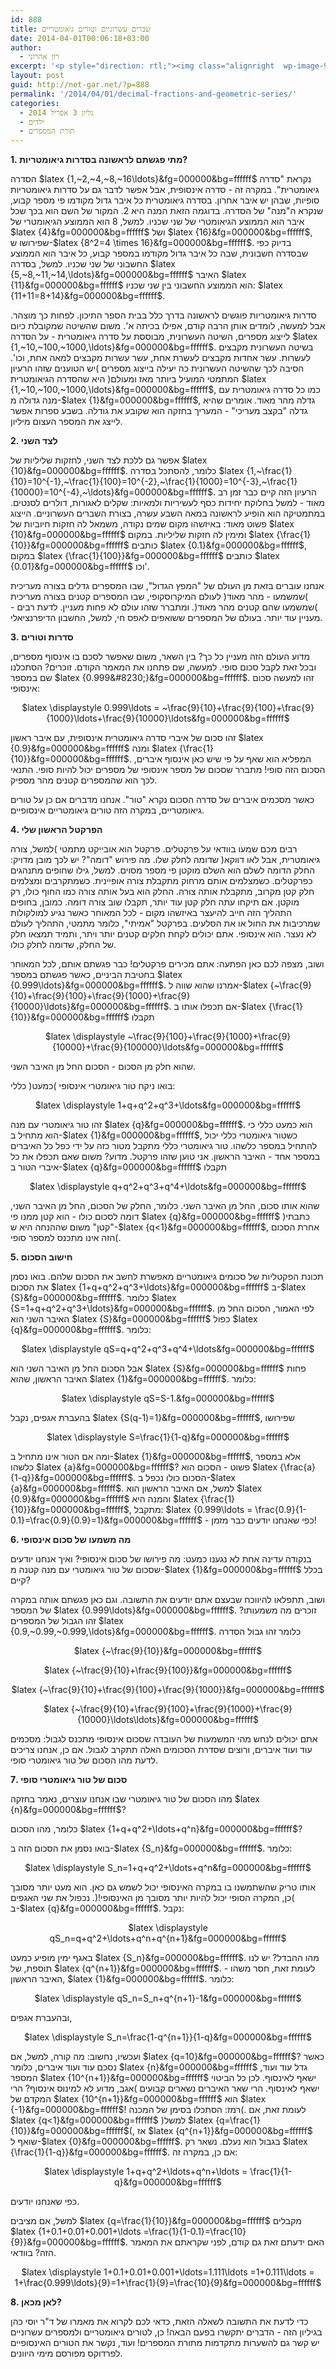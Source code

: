 ```yaml
---
id: 888
title: שברים עשרוניים וטורים גיאומטריים
date: 2014-04-01T00:06:18+03:00
author:
  - רון אהרוני
excerpt: '<p style="direction: rtl;"><img class="alignright  wp-image-909" alt="fractal2" src="http://net-gar.net/wp-content/uploads/2014/03/fractal2.jpg" width="86" height="86" />הסדרה 1,2,4,8,16 נקראת "סדרה גיאומטרית". במקרה זה - סדרה אינסופית, אבל אפשר לדבר גם על סדרות גיאומטריות סופיות, שבהן יש איבר אחרון. בסדרה גיאומטרית כל איבר גדול מקודמו פי מספר קבוע, שנקרא ה"מנה" של הסדרה. בדוגמה הזאת המנה היא 2. המקור של השם הוא בכך שכל איבר הוא הממוצע הגיאומטרי של שני שכניו. למשל, 8 הוא הממוצע הגיאומטרי של 4 ושל 16...</p>'
layout: post
guid: http://net-gar.net/?p=888
permalink: '/2014/04/01/decimal-fractions-and-geometric-series/'
categories:
  - גליון 3 אפריל 2014
  - ילדים
  - תורת המספרים
---
```

**1. מתי פגשתם לראשונה בסדרות גיאומטריות?** 

הסדרה $latex {1,~2,~4,~8,~16\ldots}&fg=000000&bg=ffffff$ נקראת "סדרה גיאומטרית". במקרה זה - סדרה אינסופית, אבל אפשר לדבר גם על סדרות גיאומטריות סופיות, שבהן יש איבר אחרון. בסדרה גיאומטרית כל איבר גדול מקודמו פי מספר קבוע, שנקרא ה"מנה" של הסדרה. בדוגמה הזאת המנה היא 2. המקור של השם הוא בכך שכל איבר הוא הממוצע הגיאומטרי של שני שכניו. למשל, 8 הוא הממוצע הגיאומטרי של $latex {4}&fg=000000&bg=ffffff$ ושל $latex {16}&fg=000000&bg=ffffff$, שפירושו ש-$latex {8^2=4 \times 16}&fg=000000&bg=ffffff$. בדיוק כפי שבסדרה חשבונית, שבה כל איבר גדול מקודמו במספר קבוע, כל איבר הוא הממוצע החשבוני של שני שכניו. למשל, בסדרה $latex {5,~8,~11,~14,\ldots}&fg=000000&bg=ffffff$ האיבר $latex {11}&fg=000000&bg=ffffff$ הוא הממוצע החשבוני בין שני שכניו: $latex {11+11=8+14}&fg=000000&bg=ffffff$.

סדרות גיאומטריות פוגשים לראשונה בדרך כלל בבית הספר התיכון. לפחות כך מוצהר. אבל למעשה, לומדים אותן הרבה קודם, אפילו בכיתה א'. משום שהשיטה שמקובלת כיום לייצוג מספרים, השיטה העשרונית, מבוססת על סדרה גיאומטרית - על הסדרה $latex {1,~10,~100,~1000,\ldots}&fg=000000&bg=ffffff$. בשיטה העשרונית מקבצים לעשרות. עשר אחדות מקבצים לעשרת אחת, עשר עשרות מקבצים למאה אחת, וכו'. הסיבה לכך שהשיטה העשרונית כה יעילה בייצוג מספרים )יש הטוענים שזהו הרעיון המתמטי המועיל ביותר מאז ומעולם( היא שהסדרה הגיאומטרית $latex {1,~10,~100,~1000,\ldots}&fg=000000&bg=ffffff$, כמו כל סדרה גיאומטרית עם מנה גדולה מ-$latex {1}&fg=000000&bg=ffffff$, גדלה מהר מאוד. אומרים שהיא גדלה "בקצב מעריכי" - המעריך בחזקה הוא שקובע את גודלה. בשבע ספרות אפשר לייצג את המספר העצום מיליון.

**2. לצד השני** 

אפשר גם ללכת לצד השני, לחזקות שליליות של $latex {10}&fg=000000&bg=ffffff$. כלומר, להסתכל בסדרה $latex {1,~\frac{1}{10}=10^{-1},~\frac{1}{100}=10^{-2},~\frac{1}{1000}=10^{-3},~\frac{1}{10000}=10^{-4},~\ldots}&fg=000000&bg=ffffff$. הרעיון הזה קיים כבר זמן רב מאוד - למשל בחלוקת יחידות כסף לעשיריות ולמאיות: שקלים לאגורות, דולרים לסנטים. במתמטיקה הוא הופיע לראשונה במאה השבע עשרה, בצורת השברים העשרוניים. הייצוג פשוט מאוד: באיזשהו מקום שמים נקודה, משמאל לה חזקות חיוביות של $latex {10}&fg=000000&bg=ffffff$ ומימין לה חזקות שליליות. במקום $latex {\frac{1}{10}}&fg=000000&bg=ffffff$ כותבים $latex {0.1}&fg=000000&bg=ffffff$, במקום $latex {\frac{1}{100}}&fg=000000&bg=ffffff$ כותבים $latex {0.01}&fg=000000&bg=ffffff$ וכו'.

אנחנו עוברים בזאת מן העולם של "המפץ הגדול", שבו המספרים גדלים בצורה מעריכית )שמשמעו - מהר מאוד( לעולם המיקרוסקופי, שבו המספרים קטנים בצורה מעריכית )שמשמעו שהם קטנים מהר מאוד(. ומתברר שזהו עולם לא פחות מעניין. לדעת רבים - מעניין עוד יותר. בעולם של המספרים ששואפים לאפס חי, למשל, החשבון הדיפרנציאלי.

**3. סדרות וטורים** 

מדוע העולם הזה מעניין כל כך? בין השאר, משום שאפשר לסכם בו אינסוף מספרים, ובכל זאת לקבל סכום סופי. למעשה, שם פתחנו את המאמר הקודם. זוכרים? הסתכלנו שם במספר $latex {0.999&#8230;}&fg=000000&bg=ffffff$. זהו למעשה סכום אינסופי:

<p align="center">
  $latex \displaystyle 0.999\ldots = ~\frac{9}{10}+\frac{9}{100}+\frac{9}{1000}\ldots+\frac{9}{10000}\ldots&fg=000000&bg=ffffff$
</p>

זהו סכום של איברי סדרה גיאומטרית אינסופית, עם איבר ראשון $latex {0.9}&fg=000000&bg=ffffff$ ומנה $latex {\frac{1}{10}}&fg=000000&bg=ffffff$. המפליא הוא שאף על פי שיש כאן אינסוף איברים, הסכום הזה סופי! מתברר שסכום של מספר אינסופי של מספרים יכול להיות סופי. התנאי לכך הוא שהמספרים קטנים מהר מספיק.

כאשר מסכמים איברים של סדרה הסכום נקרא "טור". אנחנו מדברים אם כן על טורים גיאומטריים, במקרה הזה טורים גיאומטריים אינסופיים.

**4. הפרקטל הראשון שלי** 

רבים מכם שמעו בוודאי על פרקטלים. פרקטל הוא אובייקט מתמטי )למשל, צורה גיאומטרית, אבל לאו דווקא( שדומה לחלק שלו. מה פירוש "דומה"? יש לכך מובן מדויק: החלק הדומה לשלם הוא השלם מוקטן פי מספר מסוים. למשל, גילו שחופים מתנהגים כפרקטלים. כשמצלמים אותם מרחוק מתקבלת צורה אופיינית. כשמתקרבים ומצלמים חלק קטן מקרוב, מתקבלת אותה צורה. החלק הוא בעל אותה צורה כמו החוף כולו, רק מוקטן. אם תיקחו עתה חלק קטן עוד יותר, תקבלו שוב צורה דומה. כמובן, בחופים התהליך הזה חייב להיעצר באיזשהו מקום - לכל המאוחר כאשר נגיע למולקולות שמרכיבות את החול או את הסלעים. בפרקטל "אמיתי", כלומר מתמטי, התהליך לעולם לא נעצר. הוא אינסופי. אתם יכולים לקחת חלקים קטנים יותר ויתר, ותמיד תמצאו חלק של החלק, שדומה לחלק כולו.

ושוב, מצפה לכם כאן הפתעה: אתם מכירים פרקטלים! כבר פגשתם אותם, לכל המאוחר בחטיבת הביניים, כאשר פגשתם במספר $latex {0.999\ldots}&fg=000000&bg=ffffff$. אמרנו שהוא שווה ל-$latex {~\frac{9}{10}+\frac{9}{100}+\frac{9}{1000}+\frac{9}{10000}\ldots}&fg=000000&bg=ffffff$. אם תכפלו אותו ב-$latex {\frac{1}{10}}&fg=000000&bg=ffffff$ תקבלו

<p align="center">
  $latex \displaystyle ~\frac{9}{100}+\frac{9}{1000}+\frac{9}{10000}+\frac{9}{100000}\ldots&fg=000000&bg=ffffff$
</p>

שהוא חלק מן הסכום - הסכום החל מן האיבר השני.

בואו ניקח טור גיאומטרי אינסופי )כמעט( כללי:

<p align="center">
  $latex \displaystyle 1+q+q^2+q^3+\ldots&fg=000000&bg=ffffff$
</p>

זהו טור גיאומטרי עם מנה $latex {q}&fg=000000&bg=ffffff$. הוא כמעט כללי כי הוא מתחיל ב-$latex {1}&fg=000000&bg=ffffff$, כשטור גיאומטרי כללי יכול להתחיל במספר כלשהו. טור גיאומטרי כללי מתקבל מטור כזה על ידי כפל כל האיברים במספר אחד - האיבר הראשון. אני טוען שזהו פרקטל. מדוע? משום שאם תכפלו את כל איברי הטור ב-$latex {q}&fg=000000&bg=ffffff$ תקבלו

<p align="center">
  $latex \displaystyle q+q^2+q^3+q^4+\ldots&fg=000000&bg=ffffff$
</p>

שהוא אותו סכום, החל מן האיבר השני. כלומר, החלק של הסכום, החל מן האיבר השני, דומה לסכום כולו - הוא קטן ממנו פי $latex {q}&fg=000000&bg=ffffff$ )כתבתי "קטן" משום שההנחה היא ש-$latex {q<1}&fg=000000&bg=ffffff$, אחרת הסכום הזה אינו מתכנס למספר סופי(.

**5. חישוב הסכום** 

תכונת הפקטליות של סכומים גיאומטריים מאפשרת לחשב את הסכום שלהם. בואו נסמן את הסכום $latex {1+q+q^2+q^3+\ldots}&fg=000000&bg=ffffff$ ב-$latex {S}&fg=000000&bg=ffffff$. כלומר $latex {S=1+q+q^2+q^3+\ldots}&fg=000000&bg=ffffff$. לפי האמור, הסכום החל מן האיבר השני הוא $latex {S}&fg=000000&bg=ffffff$ כפול $latex {q}&fg=000000&bg=ffffff$. כלומר:

<p align="center">
  $latex \displaystyle qS=q+q^2+q^3+q^4+\ldots&fg=000000&bg=ffffff$
</p>

אבל הסכום החל מן האיבר השני הוא $latex {S}&fg=000000&bg=ffffff$ פחות האיבר הראשון, שהוא $latex {1}&fg=000000&bg=ffffff$. כלומר:

<p align="center">
  $latex \displaystyle qS=S-1.&fg=000000&bg=ffffff$
</p>

בהעברת אגפים, נקבל $latex {S(q-1)=1}&fg=000000&bg=ffffff$, שפירושו

<p align="center">
  $latex \displaystyle S=\frac{1}{1-q}&fg=000000&bg=ffffff$
</p>

ומה אם הטור אינו מתחיל ב-$latex {1}&fg=000000&bg=ffffff$, אלא במספר כלשהו $latex {a}&fg=000000&bg=ffffff$? פשוט - הסכום הוא $latex {\frac{a}{1-q}}&fg=000000&bg=ffffff$. הסכום כולו נכפל ב-$latex {a}&fg=000000&bg=ffffff$. למשל, אם האיבר הראשון הוא $latex {0.9}&fg=000000&bg=ffffff$ והמנה היא $latex {\frac{1}{10}}&fg=000000&bg=ffffff$, מתקבל: $latex {0.999\ldots = \frac{0.9}{1-0.1}=\frac{0.9}{0.9}=1}&fg=000000&bg=ffffff$ - כפי שאנחנו יודעים כבר מזמן!

**6. מה משמעו של סכום אינסופי** 

בנקודה עדינה אחת לא נגענו כמעט: מה פירושו של סכום אינסופי? ואיך אנחנו יודעים שסכום של טור גיאומטרי עם מנה קטנה מ-$latex {1}&fg=000000&bg=ffffff$ בכלל קיים?

ושוב, תתפלאו להיווכח שבעצם אתם יודעים את התשובה. וגם כאן פגשתם אותה במקרה של המספר $latex {0.999\ldots}&fg=000000&bg=ffffff$. זוכרים מה משמעותו? זהו הגבול של המספרים $latex {0.9,~0.99,~0.999,\ldots}&fg=000000&bg=ffffff$. כלומר זהו גבול הסדרה

<p align="center">
  $latex {~\frac{9}{10}}&fg=000000&bg=ffffff$
</p>

<p style="text-align: center;">
  $latex {~\frac{9}{10}+\frac{9}{100}}&fg=000000&bg=ffffff$
</p>

<p style="text-align: center;">
  $latex {~\frac{9}{10}+\frac{9}{100}+\frac{9}{1000}}&fg=000000&bg=ffffff$
</p>

<p style="text-align: center;">
  $latex {~\frac{9}{10}+\frac{9}{100}+\frac{9}{1000}+\frac{9}{10000}\ldots\ldots}&fg=000000&bg=ffffff$
</p>

אתם יכולים לנחש מהי המשמעות של העובדה שסכום אינסופי מתכנס לגבול: מסכמים עוד ועוד איברים, ורוצים שסדרת הסכומים האלה תתקרב לגבול. אם כן, אנחנו צריכים לדעת מהו הסכום של טור גיאומטרי סופי.

**7. סכום של טור גיאומטרי סופי** 

מהו הסכום של טור גיאומטרי שבו אנחנו עוצרים, נאמר בחזקה $latex {n}&fg=000000&bg=ffffff$?

כלומר, מהו הסכום $latex {1+q+q^2+\ldots+q^n}&fg=000000&bg=ffffff$?

בואו נסמן את הסכום הזה ב-$latex {S_n}&fg=000000&bg=ffffff$. כלומר:

<p align="center">
  $latex \displaystyle S_n=1+q+q^2+\ldots+q^n&fg=000000&bg=ffffff$
</p>

אותו טריק שהשתמשנו בו במקרה האינסופי יכול לשמש גם כאן. הוא מעט יותר מסובך )כן, המקרה הסופי יכול להיות יותר מסובך מן האינסופי!(. נכפול את שני האגפים ב-$latex {q}&fg=000000&bg=ffffff$. נקבל:

<p align="center">
  $latex \displaystyle qS_n=q+q^2+\ldots+q^n+q^{n+1}&fg=000000&bg=ffffff$
</p>

באגף ימין מופיע כמעט $latex {S_n}&fg=000000&bg=ffffff$. מהו ההבדל? יש לנו תוספת, של $latex {q^{n+1}}&fg=000000&bg=ffffff$. לעומת זאת, חסר משהו - האיבר הראשון, $latex {1}&fg=000000&bg=ffffff$. כלומר:

<p align="center">
  $latex \displaystyle qS_n=S_n+q^{n+1}-1&fg=000000&bg=ffffff$
</p>

ובהעברת אגפים,

<p align="center">
  $latex \displaystyle S_n=\frac{1-q^{n+1}}{1-q}&fg=000000&bg=ffffff$
</p>

ועכשיו, נחשוב: מה קורה, למשל, אם $latex {q=10}&fg=000000&bg=ffffff$? כאשר נסכם עוד ועוד איברים, כלומר $latex {n}&fg=000000&bg=ffffff$ גדל עוד ועוד, המספר $latex {10^{n+1}}&fg=000000&bg=ffffff$ ישאף לאינסוף. לכן כל הביטוי ישאף לאינסוף. הרי שאר האיברים נשארים קבועים )אגב, מדוע לא למינוס אינסוף? הרי המקדם של $latex {10^{n+1}}&fg=000000&bg=ffffff$ הוא $latex {-1}&fg=000000&bg=ffffff$! רמז: הסתכלו בסימן של המכנה(. לעומת זאת, אם $latex {q<1}&fg=000000&bg=ffffff$ )למשל $latex {q=\frac{1}{10}}&fg=000000&bg=ffffff$(, אז $latex {q^{n+1}}&fg=000000&bg=ffffff$ שואף ל-$latex {0}&fg=000000&bg=ffffff$. בגבול הוא נעלם. נשאר רק $latex {\frac{1}{1-q}}&fg=000000&bg=ffffff$. אם כן, במקרה זה:

<p align="center">
  $latex \displaystyle 1+q+q^2+\ldots+q^n+\ldots = \frac{1}{1-q}&fg=000000&bg=ffffff$
</p>

כפי שאנחנו יודעים.

למשל, אם מציבים $latex {q=\frac{1}{10}}&fg=000000&bg=ffffff$ מקבלים $latex {1+0.1+0.01+0.001+\ldots =\frac{1}{1-0.1}=\frac{10}{9}}&fg=000000&bg=ffffff$. האם ידעתם זאת גם קודם, לפני שקראתם את המאמר הזה? בוודאי.

<p align="center">
  $latex \displaystyle 1+0.1+0.01+0.001+\ldots=1.111\ldots =1+0.111\ldots = 1+\frac{0.999\ldots}{9}=1+\frac{1}{9}=\frac{10}{9}&fg=000000&bg=ffffff$
</p>

**8. לאן מכאן?** 

כדי לדעת את התשובה לשאלה הזאת, כדאי לכם לקרוא את מאמרו של ד"ר יוסי כהן בגיליון הזה - הדברים יתקשרו בפעם הבאה! כן, לטורים גיאומטריים ולמספרים עשרוניים יש קשר גם להשערות מתקדמות מתורת המספרים! ועוד, נקשר את הטורים האינסופיים לפרדוקס מפורסם מימי היוונים.
